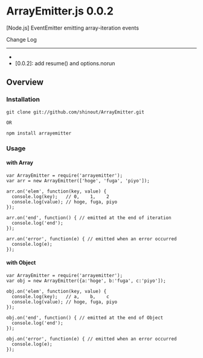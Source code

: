 ArrayEmitter.js 0.0.2
==========
[Node.js] EventEmitter emitting array-iteration events

Change Log

----------------
* [0.0.1]: Release
* [0.0.2]: add resume() and options.norun

Overview
----------------
### Installation ###
    git clone git://github.com/shinout/ArrayEmitter.git

    OR

    npm install arrayemitter

### Usage ###
#### with Array ####
    var ArrayEmitter = require('arrayemitter');
    var arr = new ArrayEmitter(['hoge', 'fuga', 'piyo']);

    arr.on('elem', function(key, value) {
      console.log(key);   // 0,    1,    2
      console.log(value); // hoge, fuga, piyo
    });

    arr.on('end', function() { // emitted at the end of iteration
      console.log('end');
    });

    arr.on('error', function(e) { // emitted when an error occurred
      console.log(e);
    });



#### with Object ####
    var ArrayEmitter = require('arrayemitter');
    var obj = new ArrayEmitter({a:'hoge', b:'fuga', c:'piyo']);

    obj.on('elem', function(key, value) {
      console.log(key);   // a,    b,    c
      console.log(value); // hoge, fuga, piyo
    });

    obj.on('end', function() { // emitted at the end of Object
      console.log('end');
    });

    obj.on('error', function(e) { // emitted when an error occurred
      console.log(e);
    });


